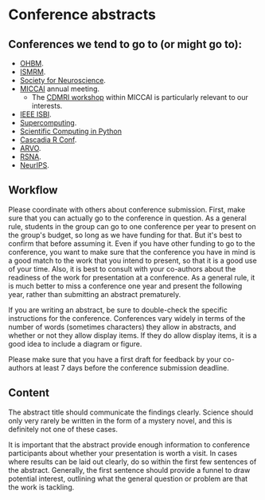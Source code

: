 # Conference abstracts

## Conferences we tend to go to (or might go to):

- [OHBM](https://www.humanbrainmapping.org/i4a/pages/index.cfm?pageid=1).
- [ISMRM](https://www.ismrm.org/).
- [Society for Neuroscience](https://www.sfn.org/).
- [MICCAI](http://www.miccai.org/) annual meeting.
  - The [CDMRI workshop](http://cmic.cs.ucl.ac.uk/cdmri/) within MICCAI is particularly relevant to our interests.
- [IEEE ISBI](https://biomedicalimaging.org/2024/).
- [Supercomputing](https://supercomputing.org/).
- [Scientific Computing in Python](https://conference.scipy.org/)
- [Cascadia R Conf](https://cascadiarconf.com/).
- [ARVO](https://www.arvo.org/annual-meeting/).
- [RSNA](https://www.rsna.org/annual-meeting).
- [NeurIPS](https://neurips.cc/).

## Workflow

Please coordinate with others about conference submission. First, make sure that
you can actually go to the conference in question. As a general rule, students
in the group can go to one conference per year to present on the group's budget,
so long as we have funding for that. But it's best to confirm that before
assuming it. Even if you have other funding to go to the conference, you want to
make sure that the conference you have in mind is a good match to the work that
you intend to present, so that it is a good use of your time. Also, it is best
to consult with your co-authors about the readiness of the work for presentation
at a conference. As a general rule, it is much better to miss a conference one
year and present the following year, rather than submitting an abstract
prematurely.

If you are writing an abstract, be sure to double-check the specific
instructions for the conference. Conferences vary widely in terms of the number
of words (sometimes characters) they allow in abstracts, and whether or not they
allow display items. If they do allow display items, it is a good idea to
include a diagram or figure.

Please make sure that you have a first draft for feedback by your co-authors at
least 7 days before the conference submission deadline.

## Content

The abstract title should communicate the findings clearly. Science should only
very rarely be written in the form of a mystery novel, and this is definitely
not one of these cases.

It is important that the abstract provide enough information to conference
participants about whether your presentation is worth a visit. In cases where
results can be laid out clearly, do so within the first few sentences of the
abstract. Generally, the first sentence should provide a funnel to draw
potential interest, outlining what the general question or problem are that the
work is tackling.

